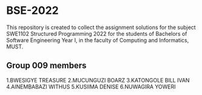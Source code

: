 # BSE-2022
This repository is created to collect the assignment solutions for the subject SWE1102 Structured Programming 2022
 for the students of Bachelors of Software Engineering  Year I, in the faculty of Computing and Informatics, MUST.
## Group 009 members



1.BWESIGYE TREASURE
2.MUCUNGUZI BOARZ
3.KATONGOLE BILL IVAN
4.AINEMBABAZI WITHUS
5.KUSIIMA DENISE
6.NUWAGIRA YOWERI

